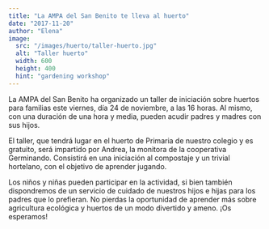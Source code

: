 ```yaml
---
title: "La AMPA del San Benito te lleva al huerto"
date: "2017-11-20"
author: "Elena"
image: 
  src: "/images/huerto/taller-huerto.jpg"
  alt: "Taller huerto"
  width: 600
  height: 400
  hint: "gardening workshop"
---
```


La AMPA del San Benito ha organizado un taller de iniciación sobre huertos para familias este viernes, día 24 de noviembre, a las 16 horas. Al mismo, con una duración de una hora y media, pueden acudir padres y madres con sus hijos.

El taller, que tendrá lugar en el huerto de Primaria de nuestro colegio y es gratuito, será impartido por Andrea, la monitora de la cooperativa Germinando. Consistirá en una iniciación al compostaje y un trivial hortelano, con el objetivo de aprender jugando.

Los niños y niñas pueden participar en la actividad, si bien también dispondremos de un servicio de cuidado de nuestros hijos e hijas para los padres que lo prefieran. No pierdas la oportunidad de aprender más sobre agricultura ecológica y huertos de un modo divertido y ameno. ¡Os esperamos!
